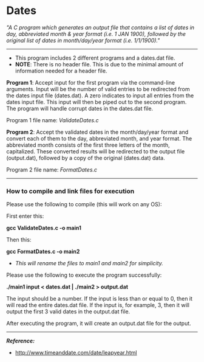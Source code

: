 # Dates #


_"A C program which generates an output file that contains a list of dates in day, abbreviated month &amp; year format (i.e. 1 JAN 1900), followed by the original list of dates in month/day/year format (i.e. 1/1/1900)."_

-------

- This program includes 2 different programs and a dates.dat file.
- __NOTE__: There is no header file. This is due to the minimal amount of information needed for a header file.

__Program 1__: Accept input for the first program via the command-line arguments. Input will be the number of valid entries to be redirected from the dates input file (dates.dat). A zero indicates to input all entries from the dates input file. This input will then be piped out to the second program. The program will handle corrupt dates in the dates.dat file.

Program 1 file name: _ValidateDates.c_

__Program 2__: Accept the validated dates in the month/day/year format and convert each of them to the day, abbreviated month, and year format. The abbreviated month consists of the first three letters of the month, capitalized. These converted results will be redirected to the output file (output.dat), followed by a copy of the original (dates.dat) data.

Program 2 file name: _FormatDates.c_

-------

### How to compile and link files for execution ###


Please use the following to compile (this will work on any OS):

First enter this:

__gcc ValidateDates.c -o main1__

Then this:

__gcc FormatDates.c -o main2__

- _This will rename the files to main1 and main2 for simplicity._


Please use the following to execute the program successfully:

__./main1 input < dates.dat | ./main2 > output.dat__

The input should be a number. If the input is less than or equal to 0, then it will read the entire dates.dat file. If the input is, for example, 3, then it will output the first 3 valid dates in the output.dat file.


After executing the program, it will create an output.dat file for the output.

-------

___Reference:___

- http://www.timeanddate.com/date/leapyear.html
